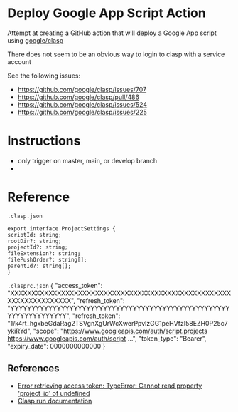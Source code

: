 







# Deploy Google App Script Action

Attempt at creating a GitHub action that will deploy a Google App script using [google/clasp](https://github.com/google/clasp)

There does not seem to be an obvious way to login to clasp with a service account

See the following issues:

- https://github.com/google/clasp/issues/707
- https://github.com/google/clasp/pull/486
- https://github.com/google/clasp/issues/524
- https://github.com/google/clasp/issues/225












# Instructions



- only trigger on master, main, or develop branch
- 
    






# Reference

`.clasp.json`

    export interface ProjectSettings {
    scriptId: string;
    rootDir?: string;
    projectId?: string;
    fileExtension?: string;
    filePushOrder?: string[];
    parentId?: string[];
    }


`.clasprc.json`
    {
    "access_token": "XXXXXXXXXXXXXXXXXXXXXXXXXXXXXXXXXXXXXXXXXXXXXXXXXXXXXXXXXXXXXXXXXXX",
    "refresh_token": "YYYYYYYYYYYYYYYYYYYYYYYYYYYYYYYYYYYYYYYYYYYYYYYYYYYYYYYYYYYYYYYYYY",
    "refresh_token": "1/k4rt_hgxbeGdaRag2TSVgnXgUrWcXwerPpvlzGG1peHVfzI58EZH0P25c7ykiRYd",
    "scope": "https://www.googleapis.com/auth/script.projects https://www.googleapis.com/auth/script ...",
    "token_type": "Bearer",
    "expiry_date": 0000000000000
    }




















## References

-  [Error retrieving access token: TypeError: Cannot read property 'project_id' of undefined](https://stackoverflow.com/questions/54533397/error-retrieving-access-token-typeerror-cannot-read-property-project-id-of-u)
-  [Clasp run documentation](https://github.com/google/clasp/blob/master/docs/run.md)